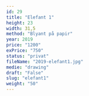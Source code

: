 ```yaml
---
id: 29
title: "Elefant 1"
height: 23
width: 31,5
method: "Blyant på papir"
year: 2019
price: "1200"
exPrice: "750"
status: "privat"
fileName: "2019-elefant1.jpg"
medie: "drawing"
draft: "False"
slug: "elefant1"
weight: "50"
---
```

